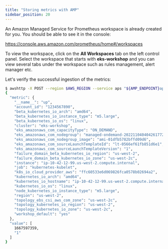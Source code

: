 ```yaml
---
title: "Storing metrics with AMP"
sidebar_position: 20
---
```


An Amazon Managed Service for Prometheus workspace is already created for you. You should be able to see it in the console:

https://console.aws.amazon.com/prometheus/home#/workspaces

To view the workspace, click on the **All Workspaces** tab on the left control panel. Select the workspace that starts with **eks-workshop** and you can view several tabs under the workspace such as rules management, alert manager etc.

Let's verify the successful ingestion of the metrics:

```bash
$ awshttp -X POST --region $AWS_REGION --service aps "${AMP_ENDPOINT}api/v1/query?query=up" | jq '.data.result[1]'
{
  "metric": {
    "__name__": "up",
    "account_id": "1234567890",
    "beta_kubernetes_io_arch": "amd64",
    "beta_kubernetes_io_instance_type": "m5.large",
    "beta_kubernetes_io_os": "linux",
    "cluster": "eks-workshop",
    "eks_amazonaws_com_capacityType": "ON_DEMAND",
    "eks_amazonaws_com_nodegroup": "managed-ondemand-2022110404042617720000001b",
    "eks_amazonaws_com_nodegroup_image": "ami-01dfb5782bffd09d6",
    "eks_amazonaws_com_sourceLaunchTemplateId": "lt-0566ef61fb851d6e1",
    "eks_amazonaws_com_sourceLaunchTemplateVersion": "1",
    "failure_domain_beta_kubernetes_io_region": "us-west-2",
    "failure_domain_beta_kubernetes_io_zone": "us-west-2c",
    "instance": "ip-10-42-12-99.us-west-2.compute.internal",
    "job": "kubernetes-kubelet",
    "k8s_io_cloud_provider_aws": "ffc60533e6d069826fca0578b02694a2",
    "kubernetes_io_arch": "amd64",
    "kubernetes_io_hostname": "ip-10-42-12-99.us-west-2.compute.internal",
    "kubernetes_io_os": "linux",
    "node_kubernetes_io_instance_type": "m5.large",
    "region": "us-west-2",
    "topology_ebs_csi_aws_com_zone": "us-west-2c",
    "topology_kubernetes_io_region": "us-west-2",
    "topology_kubernetes_io_zone": "us-west-2c",
    "workshop_default": "yes"
  },
  "value": [
    1667597359,
    "1"
  ]
}
```
